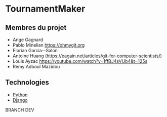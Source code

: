 # TournamentMaker

## Membres du projet 

- Ange Gagnard
- Pablo Minelian https://ohmygit.org
- Florian Garcia--Salon
- Antoine Huang (https://eagain.net/articles/git-for-computer-scientists/)
- Louis Ayzac https://youtube.com/watch?v=1ffBJ4sVUb4&t=125s
- Remy Adboul Mazidou

## Technologies 

- [Python](https://docs.python.org)
- [Django](http://django.org)

BRANCH DEV 
